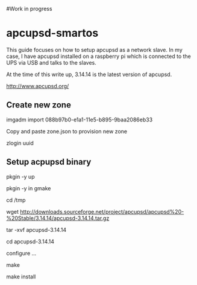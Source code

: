 #Work in progress

# apcupsd-smartos

This guide focuses on how to setup apcupsd as a network slave. In my case, I have apcupsd installed on a raspberry pi which is connected to the UPS via USB and talks to the slaves.

At the time of this write up, 3.14.14 is the latest version of apcupsd.

http://www.apcupsd.org/

## Create new zone

imgadm import 088b97b0-e1a1-11e5-b895-9baa2086eb33

Copy and paste zone.json to provision new zone

zlogin uuid

## Setup acpupsd binary

pkgin -y up

pkgin -y in gmake

cd /tmp

wget http://downloads.sourceforge.net/project/apcupsd/apcupsd%20-%20Stable/3.14.14/apcupsd-3.14.14.tar.gz

tar -xvf apcupsd-3.14.14

cd apcupsd-3.14.14

configure ...

make

make install

